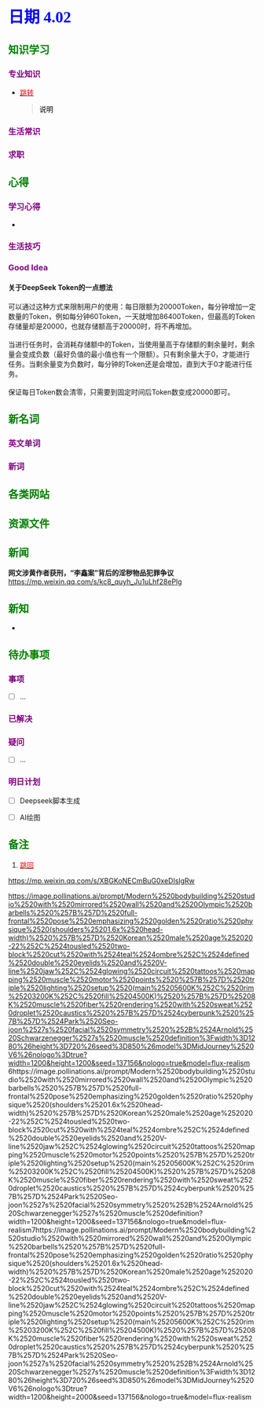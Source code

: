 ## <font color = blue face=楷体 size=6>日期 4.02 </font>

## <font color = green>知识学习 </font>
### <font color = purple>专业知识 </font>
+ <a id = "01-1">  [<font color = red>跳转</font>](#01-2)
   > <font color = o> 说明 </font>
### <font color = purple>生活常识 </font>

### <font color = purple>求职 </font>



## <font color = green>心得 </font>
### <font color = purple>学习心得 </font>
+ 
### <font color = purple>生活技巧 </font>

### <font color = purple>Good Idea </font>
#### 关于DeepSeek Token的一点想法
可以通过这种方式来限制用户的使用：每日限额为20000Token，每分钟增加一定数量的Token，例如每分钟60Token，一天就增加86400Token，但最高的Token存储量却是20000，也就存储额高于20000时，将不再增加。<br/><br/>当进行任务时，会消耗存储额中的Token，当使用量高于存储额的剩余量时，剩余量会变成负数（最好负值的最小值也有一个限额）。只有剩余量大于0，才能进行任务。当剩余量变为负数时，每分钟的Token还是会增加，直到大于0才能进行任务。<br/><br/>保证每日Token数会清零，只需要到固定时间后Token数变成20000即可。


## <font color = green>新名词 </font>
### <font color = purple>英文单词 </font>
### <font color = purple>新词 </font>



## <font color = green>各类网站 </font>


## <font color = green>资源文件 </font>


## <font color = green>新闻 </font>
**网文涉黄作者获刑，“李鑫案”背后的淫秽物品犯罪争议**  
https://mp.weixin.qq.com/s/kc8_quyh_Ju1uLhf28ePlg

## <font color = green>新知 </font>
+ 

## <font color = green>待办事项 </font>
### <font color = purple>事项 </font>
- [ ] ...
### <font color = purple>已解决 </font>
### <font color = purple>疑问 </font>
- [ ] ...
### <font color = purple>明日计划 </font>
- [ ] Deepseek脚本生成
- [ ] AI绘图


## <font color = green>备注 </font>
  1. <a id ="01-2">[<font color = red>跳回</font>](#01-1)

https://mp.weixin.qq.com/s/XBGKoNECmBuG0xeDIslgRw

https://image.pollinations.ai/prompt/Modern%2520bodybuilding%2520studio%2520with%2520mirrored%2520wall%2520and%2520Olympic%2520barbells%2520%257B%257D%2520full-frontal%2520pose%2520emphasizing%2520golden%2520ratio%2520physique%2520(shoulders%25201.6x%2520head-width)%2520%257B%257D%2520Korean%2520male%2520age%252020-22%252C%2524tousled%2520two-block%2520cut%2520with%2524teal%2524ombre%252C%2524defined%2520double%2520eyelids%2520and%2520V-line%2520jaw%252C%2524glowing%2520circuit%2520tattoos%2520mapping%2520muscle%2520motor%2520points%2520%257B%257D%2520triple%2520lighting%2520setup%2520(main%25205600K%252C%2520rim%25203200K%252C%2520fill%25204500K)%2520%257B%257D%25208K%2520muscle%2520fiber%2520rendering%2520with%2520sweat%2520droplet%2520caustics%2520%257B%257D%2524cyberpunk%2520%257B%257D%2524Park%2520Seo-joon%2527s%2520facial%2520symmetry%2520%252B%2524Arnold%2520Schwarzenegger%2527s%2520muscle%2520definition%3Fwidth%3D1280%26height%3D720%26seed%3D850%26model%3DMidJourney%2520V6%26nologo%3Dtrue?width=1200&height=1200&seed=137156&nologo=true&model=flux-realism
6https://image.pollinations.ai/prompt/Modern%2520bodybuilding%2520studio%2520with%2520mirrored%2520wall%2520and%2520Olympic%2520barbells%2520%257B%257D%2520full-frontal%2520pose%2520emphasizing%2520golden%2520ratio%2520physique%2520(shoulders%25201.6x%2520head-width)%2520%257B%257D%2520Korean%2520male%2520age%252020-22%252C%2524tousled%2520two-block%2520cut%2520with%2524teal%2524ombre%252C%2524defined%2520double%2520eyelids%2520and%2520V-line%2520jaw%252C%2524glowing%2520circuit%2520tattoos%2520mapping%2520muscle%2520motor%2520points%2520%257B%257D%2520triple%2520lighting%2520setup%2520(main%25205600K%252C%2520rim%25203200K%252C%2520fill%25204500K)%2520%257B%257D%25208K%2520muscle%2520fiber%2520rendering%2520with%2520sweat%2520droplet%2520caustics%2520%257B%257D%2524cyberpunk%2520%257B%257D%2524Park%2520Seo-joon%2527s%2520facial%2520symmetry%2520%252B%2524Arnold%2520Schwarzenegger%2527s%2520muscle%2520definition?width=1200&height=1200&seed=137156&nologo=true&model=flux-realism7https://image.pollinations.ai/prompt/Modern%2520bodybuilding%2520studio%2520with%2520mirrored%2520wall%2520and%2520Olympic%2520barbells%2520%257B%257D%2520full-frontal%2520pose%2520emphasizing%2520golden%2520ratio%2520physique%2520(shoulders%25201.6x%2520head-width)%2520%257B%257D%2520Korean%2520male%2520age%252020-22%252C%2524tousled%2520two-block%2520cut%2520with%2524teal%2524ombre%252C%2524defined%2520double%2520eyelids%2520and%2520V-line%2520jaw%252C%2524glowing%2520circuit%2520tattoos%2520mapping%2520muscle%2520motor%2520points%2520%257B%257D%2520triple%2520lighting%2520setup%2520(main%25205600K%252C%2520rim%25203200K%252C%2520fill%25204500K)%2520%257B%257D%25208K%2520muscle%2520fiber%2520rendering%2520with%2520sweat%2520droplet%2520caustics%2520%257B%257D%2524cyberpunk%2520%257B%257D%2524Park%2520Seo-joon%2527s%2520facial%2520symmetry%2520%252B%2524Arnold%2520Schwarzenegger%2527s%2520muscle%2520definition%3Fwidth%3D1280%26height%3D720%26seed%3D850%26model%3DMidJourney%2520V6%26nologo%3Dtrue?width=1200&height=2000&seed=137156&nologo=true&model=flux-realism


<!--stackedit_data:
eyJoaXN0b3J5IjpbLTE4NDcxNzEyMzksMTY1NTAwMzE5NCwyMD
g0MDU2NTg3LDEzOTMwMjcyMzksLTE1NTczOTIyNywtMTAyNjA4
NzcwLC0yMDg4NTcxNDk1LC04ODM4MTkxOTgsMTk1NjEyOTYzNi
wtNzE3NzM0MTg2LC03OTU2MTA0NDIsMTU2MjM2MzU5Miw2ODk3
OTI2NDhdfQ==
-->